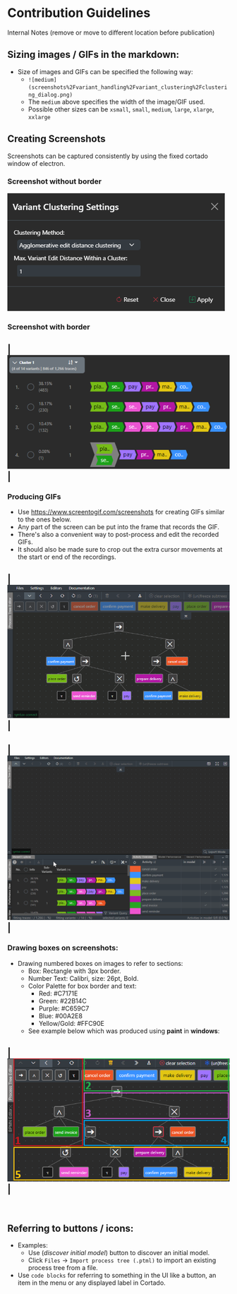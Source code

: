 # Contribution Guidelines

Internal Notes (remove or move to different location before publication)

## Sizing images / GIFs in the markdown:
* Size of images and GIFs can be specified the following way:
  * `![medium](screenshots%2Fvariant_handling%2Fvariant_clustering%2Fclustering_dialog.png)`
  * The `medium` above specifies the width of the image/GIF used.
  * Possible other sizes can be `xsmall`, `small`, `medium`, `large`, `xlarge`, `xxlarge`

## Creating Screenshots

Screenshots can be captured consistently by using the fixed cortado window of electron.

### Screenshot without border

![medium](screenshots%2Fvariant_handling%2Fvariant_clustering%2Fclustering_dialog.png)

### Screenshot with border

|![medium](screenshots%2Fvariant_handling%2Fvariant_clustering%2Fclustered_variant_explorer.png)|
-

### Producing GIFs

* Use https://www.screentogif.com/screenshots for creating GIFs similar to the ones below.
* Any part of the screen can be put into the frame that records the GIF.
* There's also a convenient way to post-process and edit the recorded GIFs.
* It should also be made sure to crop out the extra cursor movements at the start or end of the recordings.

|![large](screenshots%2Fprocess_discovery%2Fshift_pt_node.gif)|
-

|![large](screenshots%2Fprocess_discovery%2Fdiscover_initial_model.gif)|
-

### Drawing boxes on screenshots:

  * Drawing numbered boxes on images to refer to sections:
    * Box: Rectangle with 3px border. 
    * Number Text: Calibri, size: 26pt, Bold. 
    * Color Palette for box border and text:
      * Red: #C7171E
      * Green: #22B14C 
      * Purple: #C659C7
      * Blue: #00A2E8
      * Yellow/Gold: #FFC90E
    * See example below which was produced using **paint** in **windows**:

|![box_example.png](screenshots%2Fbox_example.png)|
-

&nbsp;

## Referring to buttons / icons:
  * Examples:
    * Use (<i class="bi bi-diagram-2-fill btn-icon">discover initial model</i>) button to discover an initial model.
    * Click `Files` &rarr; <i class="bi bi-file-earmark-arrow-up btn-icon"></i>`Import process tree (.ptml)` to import an existing process tree from a file.
* Use `code blocks` for referring to something in the UI like a button, an item in the menu or any displayed label in Cortado.
